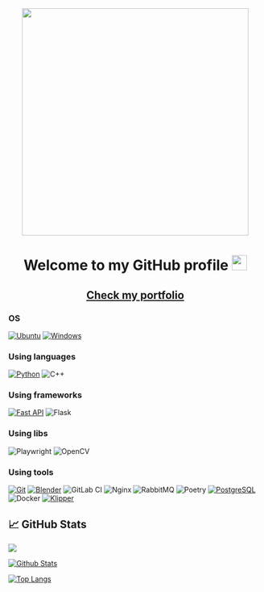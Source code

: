 <div id="header" align="center">
  <img src="https://media3.giphy.com/media/v1.Y2lkPTc5MGI3NjExZXFnZ3c3Nm82YndocTJsbzBheTIweGNwcHRqZGtzMm0wcDJhMG5vMiZlcD12MV9pbnRlcm5hbF9naWZfYnlfaWQmY3Q9Zw/qgQUggAC3Pfv687qPC/giphy.gif" width="450"/>
</div>


<h1 align="center">
  Welcome to my GitHub profile
  <img src="https://media0.giphy.com/media/v1.Y2lkPTc5MGI3NjExZnZxbWxnYTRqYW5tY2E2dHh3bmg2MjdrNzNiY2doY2xqcndmbXlleCZlcD12MV9pbnRlcm5hbF9naWZfYnlfaWQmY3Q9cw/w1OBpBd7kJqHrJnJ13/giphy.gif" width="30px"/>
</h1>
<h2 align="center">
  <a href="https://agnworks.github.io/" >
    Check my portfolio
  </a>
</h2>

<!-- [![Anurag's GitHub stats](https://github-readme-stats.vercel.app/api?username=Abramov0Alexandr&show_icons=true&theme=gruvbox_light)](https://github.com/Abramov0Alexandr?tab=repositories) -->

### OS
[![Ubuntu](https://img.shields.io/badge/Ubuntu-3f3fff?style=for-the-badge&logo=Ubuntu&logoColor=white&labelColor=black)](https://ubuntu.com/)
[![Windows](https://img.shields.io/badge/Windows-3f3fff?style=for-the-badge&logo=Windows&labelColor=black)](https://github.com/AGNworks)

### Using languages
[![Python](https://img.shields.io/badge/-Python-3f3fff?style=for-the-badge&logo=python&logoColor=white&labelColor=black)](https://www.python.org/)
![C++](https://img.shields.io/badge/C++-00599C?style=for-the-badge&logo=c%2B%2B&logoColor=white)

### Using frameworks
[![Fast API](https://img.shields.io/badge/Fast_API-3f3fff?style=for-the-badge&logo=FastAPI&logoColor=white&labelColor=black)](https://fastapi.tiangolo.com/)
![Flask](https://img.shields.io/badge/flask-%23000.svg?style=for-the-badge&logo=flask&logoColor=white)

### Using libs
![Playwright](https://img.shields.io/badge/-playwright-%232EAD33?style=for-the-badge&logo=playwright&logoColor=white)
![OpenCV](https://img.shields.io/badge/opencv-%23white.svg?style=for-the-badge&logo=opencv&logoColor=white)


### Using tools
[![Git](https://img.shields.io/badge/GIT-3f3fff?style=for-the-badge&logo=GIT&logoColor=white&labelColor=black)](https://git-scm.com/)
[![Blender](https://img.shields.io/badge/blender-%23F5792A.svg?style=for-the-badge&logo=blender&logoColor=white)](https://docs.blender.org/api/current/index.html)
![GitLab CI](https://img.shields.io/badge/gitlab%20ci-%23181717.svg?style=for-the-badge&logo=gitlab&logoColor=white)
![Nginx](https://img.shields.io/badge/nginx-%23009639.svg?style=for-the-badge&logo=nginx&logoColor=white)
![RabbitMQ](https://img.shields.io/badge/Rabbitmq-FF6600?style=for-the-badge&logo=rabbitmq&logoColor=white)
![Poetry](https://img.shields.io/badge/Poetry-%233B82F6.svg?style=for-the-badge&logo=poetry&logoColor=0B3D8D)
[![PostgreSQL](https://img.shields.io/badge/Postgresql-3f3fff?style=for-the-badge&logo=Postgresql&logoColor=white&labelColor=black)](https://www.postgresql.org/)
![Docker](https://img.shields.io/badge/docker-%230db7ed.svg?style=for-the-badge&logo=docker&logoColor=white)
[![Klipper](https://img.shields.io/badge/Klipper-808080?style=for-the-badge)](https://www.klipper3d.org/)


## 📈 GitHub Stats
![](https://komarev.com/ghpvc/?username=AGNworks&color=3f3fff&style=for-the-badge)

[![Github Stats](http://github-profile-summary-cards.vercel.app/api/cards/stats?username=AGNworks&theme=transparent)](https://github.com/AGNworks)

[![Top Langs](https://github-readme-stats.vercel.app/api/top-langs/?username=AGNworks&layout=compact&theme=transparent&hide_border=true)](https://github.com/AGNworks)


<!--
**AGNworks/AGNworks** is a ✨ _special_ ✨ repository because its `README.md` (this file) appears on your GitHub profile.

Here are some ideas to get you started:

- 🔭 I’m currently working on ...
- 🌱 I’m currently learning ...
- 👯 I’m looking to collaborate on ...
- 🤔 I’m looking for help with ...
- 💬 Ask me about ...
- 📫 How to reach me: ...
- 😄 Pronouns: ...
- ⚡ Fun fact: ...
-->
